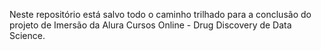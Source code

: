Neste repositório está salvo todo o caminho trilhado para a conclusão do projeto de Imersão da Alura Cursos Online - Drug Discovery de Data Science. 
